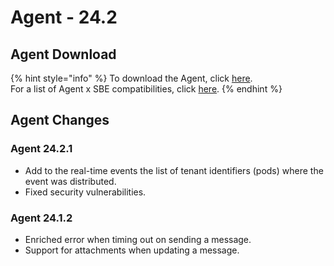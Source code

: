 # Agent - 24.2

## Agent Download

{% hint style="info" %}
To download the Agent, click [here](https://storage.googleapis.com/sym-platform/developers/rest-api/agent-24.2.1.zip).\
For a list of Agent x SBE compatibilities, click [here](../../agent-guide/sbe-x-agent-compatibility-matrix.md).
{% endhint %}

## Agent Changes

### Agent 24.2.1

* Add to the real-time events the list of tenant identifiers (pods) where the event was distributed.
* Fixed security vulnerabilities.

### Agent 24.1.2

* Enriched error when timing out on sending a message.
* Support for attachments when updating a  message.
